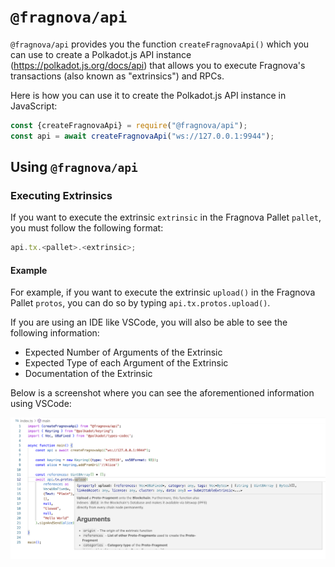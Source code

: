 # `@fragnova/api`

`@fragnova/api`  provides you the function `createFragnovaApi()` which you can use to create a Polkadot.js API instance (https://polkadot.js.org/docs/api) that allows you to execute Fragnova's transactions (also known as "extrinsics") and RPCs. 

Here is how you can use it to create the Polkadot.js API instance in JavaScript:

```javascript
const {createFragnovaApi} = require("@fragnova/api");
const api = await createFragnovaApi("ws://127.0.0.1:9944");
```

## Using `@fragnova/api`

### Executing Extrinsics

If you want to execute the extrinsic `extrinsic` in the Fragnova Pallet `pallet`, you must follow the following format:

```javascript
api.tx.<pallet>.<extrinsic>;
```

#### Example

For example, if you want to execute the extrinsic `upload()` in the Fragnova Pallet `protos`, you can do so by typing `api.tx.protos.upload()`. 

If you are using an IDE like VSCode, you will also be able to see the following information:

- Expected Number of Arguments of the Extrinsic
- Expected Type of each Argument of the Extrinsic
- Documentation of the Extrinsic 

Below is a screenshot where you can see the aforementioned information using VSCode:

![Screenshot 2023-01-25 at 6.36.40 PM](screenshot.png)